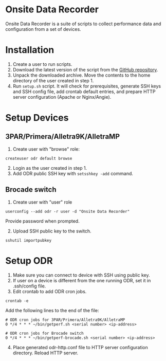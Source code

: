 # Onsite Data Recorder
Onsite Data Recorder is a suite of scripts to collect performance data and configuration from a set of devices.

# Installation
1. Create a user to run scripts.
2. Download the latest version of the script from the [GitHub repository](https://github.com/paladin-projects/odr).
3. Unpack the downloaded archive. Move the contents to the home directory of the user created in step 1.
4. Run `setup.sh` script. It will check for prerequisites, generate SSH keys and SSH config file, add crontab default entries, and prepare HTTP server configuration (Apache or Nginx/Angie).

# Setup Devices
## 3PAR/Primera/Alletra9K/AlletraMP
1. Create user with "browse" role:
```
createuser odr default browse
```
2. Login as the user created in step 1.
3. Add ODR public SSH key with `setsshkey -add` command.

## Brocade switch
1. Create user with "user" role
```
userconfig --add odr -r user -d "Onsite Data Recorder"
```
Provide password when prompted.

2. Upload SSH public key to the switch.
```
sshutil importpubkey
```

# Setup ODR
1. Make sure you can connect to device with SSH using public key.
2. If user on a device is different from the one running ODR, set it in .ssh/config file.
3. Edit crontab to add ODR cron jobs.
```
crontab -e
```
Add the following lines to the end of the file:
```
# ODR cron jobs for 3PAR/Primera/Alletra9K/AlletraMP
0 */4 * * * ~/bin/getperf.sh <serial number> <ip-address>

# ODR cron jobs for Brocade switch
0 */4 * * * ~/bin/getperf-brocade.sh <serial number> <ip-address>
```
4. Place generated odr-http.conf file to HTTP server configuration directory. Reload HTTP server.
